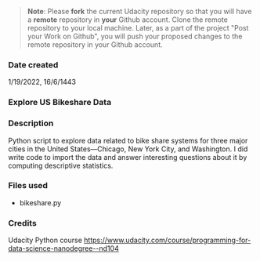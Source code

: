 >**Note**: Please **fork** the current Udacity repository so that you will have a **remote** repository in **your** Github account. Clone the remote repository to your local machine. Later, as a part of the project "Post your Work on Github", you will push your proposed changes to the remote repository in your Github account.

### Date created
1/19/2022, 16/6/1443

### Explore US Bikeshare Data

### Description
Python script to explore data related to bike share systems for three major cities in the United States—Chicago, New York City, and Washington. I did write code to import the data and answer interesting questions about it by computing descriptive statistics.

### Files used
- bikeshare.py

### Credits
Udacity Python course https://www.udacity.com/course/programming-for-data-science-nanodegree--nd104

